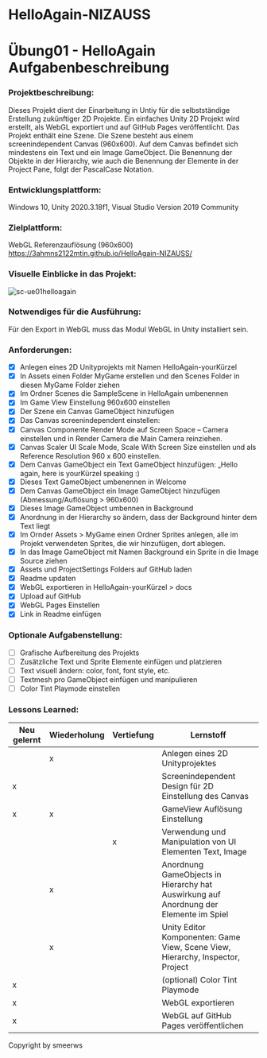 # HelloAgain-NIZAUSS


 
# Übung01 - HelloAgain Aufgabenbeschreibung

### Projektbeschreibung: 
Dieses Projekt dient der Einarbeitung in Untiy für die selbstständige Erstellung zukünftiger 2D Projekte. 
Ein einfaches Unity 2D Projekt wird erstellt, als WebGL exportiert und auf GitHub Pages veröffentlicht. 
Das Projekt enthält eine Szene. Die Szene besteht aus einem screenindependent Canvas (960x600).
Auf dem Canvas befindet sich mindestens ein Text und ein Image GameObject. 
Die Benennung der Objekte in der Hierarchy, wie auch die Benennung der Elemente in der Project Pane, folgt der PascalCase Notation.

### Entwicklungsplattform: 
Windows 10, Unity 2020.3.18f1, Visual Studio Version 2019 Community

### Zielplattform: 
WebGL Referenzauflösung (960x600) 
https://3ahmns2122mtin.github.io/HelloAgain-NIZAUSS/


### Visuelle Einblicke in das Projekt: 
![sc-ue01helloagain](https://user-images.githubusercontent.com/28704310/132992326-6bd52f52-8af3-48e5-8406-060d0270f158.JPG)

### Notwendiges für die Ausführung: 
Für den Export in WebGL muss das Modul WebGL in Unity installiert sein.

### Anforderungen:  
- [x] Anlegen eines 2D Unityprojekts mit Namen HelloAgain-yourKürzel
- [x] In Assets einen Folder MyGame erstellen und den Scenes Folder in diesen MyGame Folder ziehen
- [x] Im Ordner Scenes die SampleScene in HelloAgain umbenennen
- [x] Im Game View Einstellung 960x600 einstellen
- [x] Der Szene ein Canvas GameObject hinzufügen
- [x] Das Canvas screenindependent einstellen: 
- [x] Canvas Componente Render Mode auf Screen Space – Camera einstellen und in Render Camera die Main Camera reinziehen.
- [x] Canvas Scaler UI Scale Mode, Scale With Screen Size einstellen und als Reference Resolution 960 x 600 einstellen.
- [x] Dem Canvas GameObject ein Text GameObject hinzufügen: „Hello again, here is yourKürzel speaking :) 
- [x] Dieses Text GameObject umbenennen in Welcome
- [x] Dem Canvas GameObject ein Image GameObject hinzufügen (Abmessung/Auflösung > 960x600)
- [x] Dieses Image GameObject umbennen in Background
- [x] Anordnung in der Hierarchy so ändern, dass der Background hinter dem Text liegt
- [x] Im Ornder Assets > MyGame  einen Ordner Sprites anlegen, alle im Projekt verwendeten Sprites, die wir hinzufügen, dort ablegen.
- [x] In das Image GameObject mit Namen Background ein Sprite in die Image Source ziehen 
- [x] Assets und ProjectSettings Folders auf GitHub laden
- [x] Readme updaten
- [x] WebGL exportieren in HelloAgain-yourKürzel > docs
- [x] Upload auf GitHub
- [x] WebGL Pages Einstellen
- [x] Link in Readme einfügen

### Optionale Aufgabenstellung:
- [ ] Grafische Aufbereitung des Projekts
- [ ] Zusätzliche Text und Sprite Elemente einfügen und platzieren
- [ ] Text visuell ändern: color, font, font style, etc.
- [ ] Textmesh pro GameObject einfügen und manipulieren 
- [ ] Color Tint Playmode einstellen

### Lessons Learned:
| Neu gelernt | Wiederholung | Vertiefung | Lernstoff                                                                             |
|-------------|--------------|------------|---------------------------------------------------------------------------------------|
|             |       x       |            | Anlegen eines 2D Unityprojektes                                                       |
|     x        |              |            | Screenindependent Design für 2D Einstellung des Canvas                                |
|     x        |      x        |            | GameView Auflösung Einstellung                                                        |
|             |              |      x      | Verwendung und Manipulation von UI Elementen Text, Image                              |
|             |      x        |            | Anordnung GameObjects in Hierarchy hat Auswirkung auf Anordnung der Elemente im Spiel |
|             |      x       |            | Unity Editor Komponenten: Game View, Scene View, Hierarchy, Inspector, Project        |
|     x        |              |            | (optional) Color Tint Playmode                                                        |
|     x        |              |            | WebGL exportieren                                                                     |
|     x        |              |            | WebGL auf GitHub Pages veröffentlichen                                                |


Copyright by smeerws

